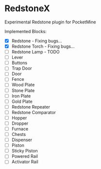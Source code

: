 # RedstoneX

Experimental Redstone plugin for PocketMine

Implemented Blocks:

- [x] Redstone - Fixing bugs...
- [x] Redstone Torch - Fixing bugs...
- [ ] Redstone Lamp - TODO
- [ ] Lever
- [ ] Buttons
- [ ] Trap Door
- [ ] Door
- [ ] Fence
- [ ] Wood Plate
- [ ] Stone Plate
- [ ] Iron Plate
- [ ] Gold Plate
- [ ] Redstone Repeater
- [ ] Redstone Comparator
- [ ] Hopper
- [ ] Dropper
- [ ] Furnace
- [ ] Chests
- [ ] Dispenser
- [ ] Piston
- [ ] Sticky Piston
- [ ] Powered Rail
- [ ] Activator Rail
